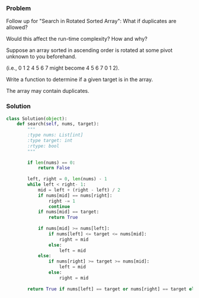 ### Problem
Follow up for "Search in Rotated Sorted Array":
What if duplicates are allowed?

Would this affect the run-time complexity? How and why?

Suppose an array sorted in ascending order is rotated at some pivot unknown to you beforehand.

(i.e., 0 1 2 4 5 6 7 might become 4 5 6 7 0 1 2).

Write a function to determine if a given target is in the array.

The array may contain duplicates.
### Solution

```python
class Solution(object):
    def search(self, nums, target):
        """
        :type nums: List[int]
        :type target: int
        :rtype: bool
        """
        
        if len(nums) == 0:
            return False
        
        left, right = 0, len(nums) - 1
        while left < right- 1:
            mid = left + (right - left) / 2
            if nums[mid] == nums[right]:
                right -= 1
                continue
            if nums[mid] == target:
                return True
            
            if nums[mid] >= nums[left]:
                if nums[left] <= target <= nums[mid]:
                    right = mid
                else:
                    left = mid
            else:
                if nums[right] >= target >= nums[mid]:
                    left = mid
                else:
                    right = mid
        
        return True if nums[left] == target or nums[right] == target else False
```